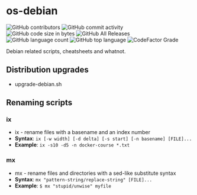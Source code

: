 # os-debian
![GitHub contributors](https://img.shields.io/github/contributors/goranbr/os-debian?color=green)
![GitHub commit activity](https://img.shields.io/github/commit-activity/w/goranbr/os-debian)
![GitHub code size in bytes](https://img.shields.io/github/languages/code-size/goranbr/os-debian)
![GitHub All Releases](https://img.shields.io/github/downloads/goranbr/os-debian/total)
![GitHub language count](https://img.shields.io/github/languages/count/goranbr/os-debian)
![GitHub top language](https://img.shields.io/github/languages/top/goranbr/os-debian)
![CodeFactor Grade](https://img.shields.io/codefactor/grade/github/goranbr/os-debian/master?label=CodeFactor)

Debian related scripts, cheatsheets and whatnot.

## Distribution upgrades
- upgrade-debian.sh

## Renaming scripts
### ix
- ix - rename files with a basename and an index number
- **Syntax**: `ix [-w width] [-d delta] [-s start] [-n basename] [FILE]...`
- **Example**: `ix -s10 -d5 -n docker-course *.txt`

### mx
- mx - rename files and directories with a sed-like substitute syntax
- **Syntax**: `mx "pattern-string/replace-string" [FILE]...`
- **Example**: `$ mx "stupid/unwise" myfile`

